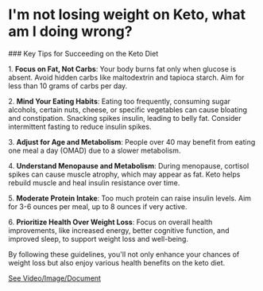 # I'm not losing weight on Keto, what am I doing wrong?

\### Key Tips for Succeeding on the Keto Diet

1\. **Focus on Fat, Not Carbs**: Your body burns fat only when glucose is absent. Avoid hidden carbs like maltodextrin and tapioca starch. Aim for less than 10 grams of carbs per day.

2\. **Mind Your Eating Habits**: Eating too frequently, consuming sugar alcohols, certain nuts, cheese, or specific vegetables can cause bloating and constipation. Snacking spikes insulin, leading to belly fat. Consider intermittent fasting to reduce insulin spikes.

3\. **Adjust for Age and Metabolism**: People over 40 may benefit from eating one meal a day (OMAD) due to a slower metabolism.

4\. **Understand Menopause and Metabolism**: During menopause, cortisol spikes can cause muscle atrophy, which may appear as fat. Keto helps rebuild muscle and heal insulin resistance over time.

5\. **Moderate Protein Intake**: Too much protein can raise insulin levels. Aim for 3-6 ounces per meal, up to 8 ounces if very active.

6\. **Prioritize Health Over Weight Loss**: Focus on overall health improvements, like increased energy, better cognitive function, and improved sleep, to support weight loss and well-being.

By following these guidelines, you'll not only enhance your chances of weight loss but also enjoy various health benefits on the keto diet.

 [See Video/Image/Document](https://hls-player.drberg.com/asset?path=migrated-assets/not-losing-weight-on-keto-what-am-i-doing-wrong-drberg)